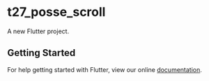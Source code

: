# t27_posse_scroll

A new Flutter project.

## Getting Started

For help getting started with Flutter, view our online
[documentation](http://flutter.io/).

